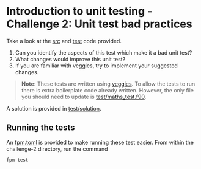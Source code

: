 # Introduction to unit testing - Challenge 2: Unit test bad practices

Take a look at the [src](./src/maths.f90) and [test](./test/maths_test.f90) code provided. 

1. Can you identify the aspects of this test which make it a bad unit test?
2. What changes would improve this unit test?
3. If you are familiar with veggies, try to implement your suggested changes.

> **Note:** These tests are written using [veggies](https://gitlab.com/everythingfunctional/veggies). To allow the tests to run there is extra boilerplate code already written. However, the only file you should need to update is [test/maths_test.f90](./test/maths_test.f90).

A solution is provided in [test/solution](./test/solution).

## Running the tests

An [fpm.toml](./fpm.toml) is provided to make running these test easier. From within the challenge-2 directory, run the command

```sh
fpm test
```
